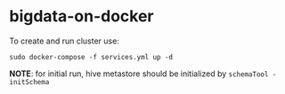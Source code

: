 # bigdata-on-docker

To create and run cluster use:

`sudo docker-compose -f services.yml up -d`

<b>NOTE</b>: for initial run, hive metastore should be initialized by `schemaTool -initSchema`
